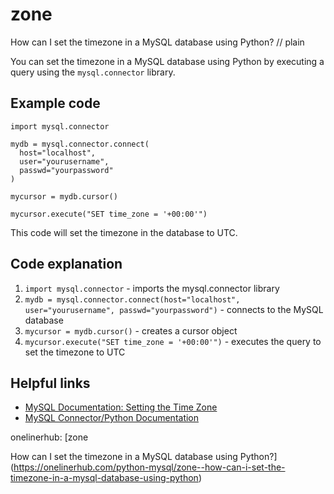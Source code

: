# zone

How can I set the timezone in a MySQL database using Python?
// plain

You can set the timezone in a MySQL database using Python by executing a query using the `mysql.connector` library.

## Example code

```
import mysql.connector

mydb = mysql.connector.connect(
  host="localhost",
  user="yourusername",
  passwd="yourpassword"
)

mycursor = mydb.cursor()

mycursor.execute("SET time_zone = '+00:00'")
```

This code will set the timezone in the database to UTC.

## Code explanation

1. `import mysql.connector` - imports the mysql.connector library
2. `mydb = mysql.connector.connect(host="localhost", user="yourusername", passwd="yourpassword")` - connects to the MySQL database
3. `mycursor = mydb.cursor()` - creates a cursor object
4. `mycursor.execute("SET time_zone = '+00:00'")` - executes the query to set the timezone to UTC

## Helpful links
- [MySQL Documentation: Setting the Time Zone](https://dev.mysql.com/doc/refman/8.0/en/time-zone-support.html)
- [MySQL Connector/Python Documentation](https://dev.mysql.com/doc/connector-python/en/)

onelinerhub: [zone

How can I set the timezone in a MySQL database using Python?](https://onelinerhub.com/python-mysql/zone--how-can-i-set-the-timezone-in-a-mysql-database-using-python)